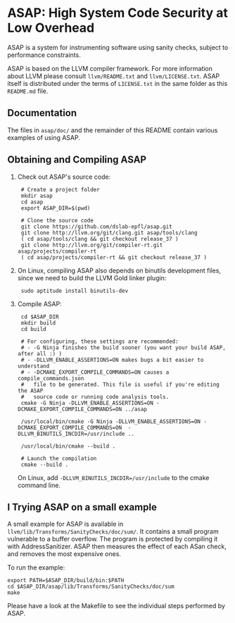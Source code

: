 ASAP: High System Code Security at Low Overhead
===============================================

ASAP is a system for instrumenting software using sanity checks, subject to
performance constraints.

ASAP is based on the LLVM compiler framework. For more information about LLVM
please consult `llvm/README.txt` and `llvm/LICENSE.txt`. ASAP itself is
distributed under the terms of `LICENSE.txt` in the same folder as this
`README.md` file.


Documentation
-------------

The files in `asap/doc/` and the remainder of this README contain various examples
of using ASAP.


Obtaining and Compiling ASAP
----------------------------

1. Check out ASAP's source code:

        # Create a project folder
        mkdir asap
        cd asap
        export ASAP_DIR=$(pwd)

        # Clone the source code
        git clone https://github.com/dslab-epfl/asap.git
        git clone http://llvm.org/git/clang.git asap/tools/clang
        ( cd asap/tools/clang && git checkout release_37 )
        git clone http://llvm.org/git/compiler-rt.git asap/projects/compiler-rt
        ( cd asap/projects/compiler-rt && git checkout release_37 )

2. On Linux, compiling ASAP also depends on binutils development files, since
   we need to build the LLVM Gold linker plugin:

        sudo aptitude install binutils-dev

3. Compile ASAP:

        cd $ASAP_DIR
        mkdir build
        cd build

        # For configuring, these settings are recommended:
        # - -G Ninja finishes the build sooner (you want your build ASAP, after all :) )
        # - -DLLVM_ENABLE_ASSERTIONS=ON makes bugs a bit easier to understand
        # - -DCMAKE_EXPORT_COMPILE_COMMANDS=ON causes a compile_commands.json
        #   file to be generated. This file is useful if you're editing the ASAP
        #   source code or running code analysis tools.
        cmake -G Ninja -DLLVM_ENABLE_ASSERTIONS=ON -DCMAKE_EXPORT_COMPILE_COMMANDS=ON ../asap
        
        /usr/local/bin/cmake -G Ninja -DLLVM_ENABLE_ASSERTIONS=ON -DCMAKE_EXPORT_COMPILE_COMMANDS=ON  -DLLVM_BINUTILS_INCDIR=/usr/include ..

        /usr/local/bin/cmake --build .

        # Launch the compilation
        cmake --build .

   On Linux, add `-DLLVM_BINUTILS_INCDIR=/usr/include` to the cmake command
   line.

l
Trying ASAP on a small example
------------------------------

A small example for ASAP is available in
`llvm/lib/Transforms/SanityChecks/doc/sum/`. It contains a small program
vulnerable to a buffer overflow. The program is protected by compiling it with
AddressSanitizer. ASAP then measures the effect of each ASan check, and removes
the most expensive ones.

To run the example:

    export PATH=$ASAP_DIR/build/bin:$PATH
    cd $ASAP_DIR/asap/lib/Transforms/SanityChecks/doc/sum
    make

Please have a look at the Makefile to see the individual steps performed by
ASAP.
